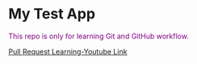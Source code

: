 # My Test App


<font color="purple">This repo is only for learning Git and GitHub workflow.</font>

[Pull Request Learning-Youtube Link](https://www.youtube.com/embed/dSl_qnWO104)

